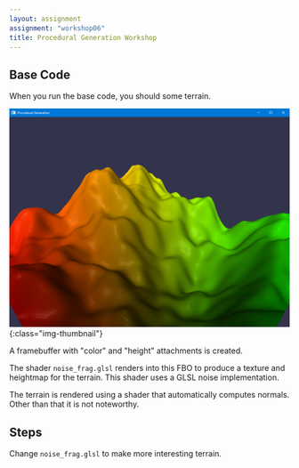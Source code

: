 ```yaml
---
layout: assignment
assignment: "workshop06"
title: Procedural Generation Workshop
---
```



Base Code
---------

When you run the base code, you should some terrain.

![default scene](procgen.png){:class="img-thumbnail"}

A framebuffer with "color" and "height" attachments is created.

The shader `noise_frag.glsl` renders into this FBO to produce a texture and heightmap for the terrain.
This shader uses a GLSL noise implementation.

The terrain is rendered using a shader that automatically computes normals.
Other than that it is not noteworthy.


Steps
-----

Change `noise_frag.glsl` to make more interesting terrain.


